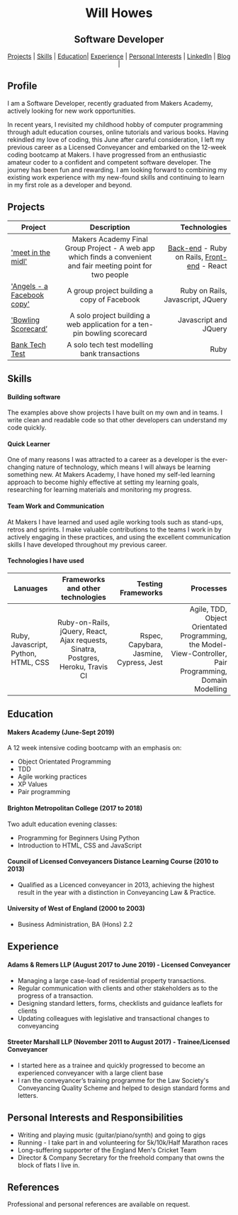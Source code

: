 <h1 align=center> Will Howes </h1>
<h2 align=center>Software Developer</h2>

<div align=center><a href="https://github.com/willhowes/CV#projects">Projects</a> | <a href="https://github.com/willhowes/CV#skills">Skills</a> | <a href="https://github.com/willhowes/CV#education">Education</a>|  <a href="https://github.com/willhowes/CV#experience">Experience</a> | <a href="https://github.com/willhowes/CV#personal-interests-and-responsibilities">Personal Interests</a> | <a href="https://www.linkedin.com/in/will-howes-12a9b529/" target="_blank">LinkedIn</a> |  <a href="https://medium.com/@williameldenhowes" target="_blank">Blog</a> |</div>

## Profile
I am a Software Developer, recently graduated from Makers Academy, actively looking for new work opportunities.

In recent years, I revisited my childhood hobby of computer programming through adult education courses, online tutorials and various books. Having rekindled my love of coding, this June after careful consideration, I left my previous career as a Licensed Conveyancer and embarked on the 12-week coding bootcamp at Makers. I have progressed from an enthusiastic amateur coder to a confident and competent software developer. The journey has been fun and rewarding. I am looking forward to combining my existing work experience with my new-found skills and continuing to learn in my first role as a developer and beyond.

## Projects
| Project        | Description          | Technologies  |
| ------------- |:-------------:| -----:|
| ['meet in the midl'](https://github.com/willhowes/meet-in-the-middle-react-front-end) | Makers Academy Final Group Project - A web app which finds a convenient and fair meeting point for two people| [Back-end](https://github.com/willhowes/meet-in-the-middle-backend-api) - Ruby on Rails, [Front-end](https://github.com/willhowes/meet-in-the-middle-react-front-end) - React |
| ['Angels - a Facebook copy'](https://github.com/Kaymo1990/acebook---CharliesAngels)      | A group project building a copy of Facebook | Ruby on Rails, Javascript, JQuery |
| ['Bowling Scorecard’](https://github.com/willhowes/bowling-challenge)      | A solo project building a web application for a ten-pin bowling scorecard       | Javascript and JQuery |
| [Bank Tech Test](https://github.com/willhowes/bank_tech_test) | A solo tech test modelling bank transactions |  Ruby |

## Skills

#### Building software
The examples above show projects I have built on my own and in teams. I write clean and readable code so that other developers can understand my code quickly.

#### Quick Learner
One of many reasons I was attracted to a career as a developer is the ever-changing nature of technology, which means I will always be learning something new. At Makers Academy, I have honed my self-led learning approach to become highly effective at setting my learning goals, researching for learning materials and monitoring my progress.

#### Team Work and Communication
At Makers I have learned and used agile working tools such as stand-ups, retros and sprints. I make valuable contributions to the teams I work in by actively engaging in these practices, and using the excellent communication skills I have developed throughout my previous career.  

#### Technologies I have used
| Lanuages        | Frameworks and other technologies          | Testing Frameworks  | Processes |
| ------------- |:-------------:| -----:| -----:|
| Ruby, Javascript, Python, HTML, CSS | Ruby-on-Rails, jQuery, React, Ajax requests, Sinatra, Postgres, Heroku, Travis CI | Rspec, Capybara, Jasmine, Cypress, Jest | Agile, TDD, Object Orientated Programming, the Model-View-Controller, Pair Programming, Domain Modelling |


## Education

#### Makers Academy (June-Sept 2019)
A 12 week intensive coding bootcamp with an emphasis on:
* Object Orientated Programming
* TDD
* Agile working practices
* XP Values
* Pair programming  

#### Brighton Metropolitan College (2017 to 2018)
Two adult education evening classes:
* Programming for Beginners Using Python
* Introduction to HTML, CSS and JavaScript

#### Council of Licensed Conveyancers Distance Learning Course (2010 to 2013)
- Qualified as a Licenced conveyancer in 2013, achieving the highest result in the year with a distinction in Conveyancing Law & Practice. 

#### University of West of England (2000 to 2003)
- Business Administration, BA (Hons) 2.2

## Experience

#### Adams & Remers LLP (August 2017 to June 2019) - Licensed Conveyancer
* Managing a large case-load of residential property transactions. 
* Regular communication with clients and other stakeholders as to the progress of a transaction. 
* Designing standard letters, forms, checklists and guidance leaflets for clients
* Updating colleagues with legislative and transactional changes to conveyancing

#### Streeter Marshall LLP (November 2011 to August 2017) - Trainee/Licensed Conveyancer
* I started here as a trainee and quickly progressed to become an experienced conveyancer with a large client base
* I ran the conveyancer’s training programme for the Law Society's Conveyancing Quality Scheme and helped to design standard forms and letters. 

## Personal Interests and Responsibilities
* Writing and playing music (guitar/piano/synth) and going to gigs
* Running - I take part in and volunteering for 5k/10k/Half Marathon races
* Long-suffering supporter of the England Men's Cricket Team
* Director & Company Secretary for the freehold company that owns the block of flats I live in.

## References
Professional and personal references are available on request.
